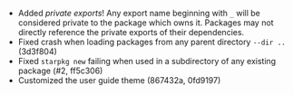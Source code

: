- Added _private exports_! Any export name beginning with `_` will be considered private to the
  package which owns it. Packages may not directly reference the private exports of their
  dependencies.
- Fixed crash when loading packages from any parent directory `--dir ..` (3d3f804)
- Fixed `starpkg new` failing when used in a subdirectory of any existing package (#2, ff5c306)
- Customized the user guide theme (867432a, 0fd9197)
